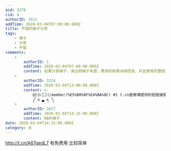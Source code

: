```yaml
---
aid: 3278
cid: 4
authorID: 3411
addTime: 2020-03-04T07:00:00.000Z
title: 不错的梯子分享
tags:
    - 梯子
    - 分享
    - 不错
comments:
    -
        authorID: 1
        addTime: 2020-03-04T07:00:00.000Z
        content: 如果分享梯子，请注明梯子来源，费用机制等详细信息，并且使用完整链接。
    -
        authorID: 3324
        addTime: 2020-03-04T13:00:00.000Z
        content: >-
            @[小二](/member/%E5%B0%8F%E4%BA%8C) #1 t.cn是微博提供的短链接服务，一楼放的是钓鱼链接，建议封杀
            ༼ ಠ ▃ ಠೃ ༽
    -
        authorID: 3417
        addTime: 2020-03-04T14:15:00.000Z
        content: NB的梯子
date: 2020-03-04T14:15:00.000Z
category: 水
---
```


http://t.cn/A67qedL7 有免费用 比较简单
